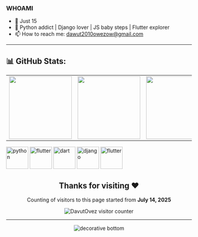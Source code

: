 ### WHOAMI
- 🧃 Just 15
- 🐍 Python addict | Django lover | JS baby steps | Flutter explorer    
- 📫 How to reach me: [dawut2010owezow@gmail.com](mailto:dawut2010owezow@gmail.com)

---

## 📊 GitHub Stats:

<table>
  <tr>
    <td>
      <img height="170em" src="https://github-readme-stats.vercel.app/api?username=DavutOvez&show_icons=true&theme=radical&count_private=true" />
    </td>
    <td>
      <img height="170em" src="https://github-readme-stats.vercel.app/api/top-langs/?username=DavutOvez&layout=compact&show_icons=true&theme=radical&langs_count=8" />
    </td>
    <td>
      <img height="170em" src="https://streak-stats.demolab.com?user=DavutOvez&theme=radical" />
    </td>
  </tr>
</table>

<p>
  <img src="https://cdn.jsdelivr.net/gh/devicons/devicon/icons/python/python-original.svg" alt="python" width="60" height="60"/>
  <img src="https://cdn.jsdelivr.net/gh/devicons/devicon/icons/javascript/javascript-original.svg" alt="flutter" width="60" height="60"/>
  <img src="https://cdn.jsdelivr.net/gh/devicons/devicon/icons/dart/dart-original.svg" alt="dart" width="60" height="60"/>
  <img src="https://cdn.jsdelivr.net/gh/devicons/devicon/icons/django/django-plain.svg" alt="django" width="60" height="60"/>
  <img src="https://cdn.jsdelivr.net/gh/devicons/devicon/icons/flutter/flutter-original.svg" alt="flutter" width="60" height="60"/>
</p>


<h2 align="center">Thanks for visiting ❤️</h2>

<p align="center">Counting of visitors to this page started from <strong>July 14, 2025</strong></p>

<p align="center">
  <img src="https://count.getloli.com/get/@DavutOvez-counter" alt="DavutOvez visitor counter" />
</p>

---

<p align="center">
  <img src="https://github.com/BEPb/BEPb/raw/main/assets/Bottom_down.svg" alt="decorative bottom" />
</p>

